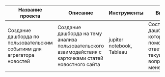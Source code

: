 |Название проекта|Описание|Инструменты|Вывод|
|-|--------|---|---|
|Создание дашборда по пользовательским событиям для агрегатора новостей|Создание дашборда на тему анализа пользовательского взаимодействия с карточками статей новостного сайта|jupiter notebook, Tableau|Составила дашборд, который помог ответить на текущие вопросы менеджеров|
